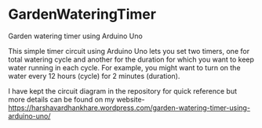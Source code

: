 # GardenWateringTimer
Garden watering timer using Arduino Uno

This simple timer circuit using Arduino Uno lets you set two timers, one for total watering cycle and another for the duration for which you want to keep water running in each cycle. For example, you might want to turn on the water every 12 hours (cycle) for 2 minutes (duration).

I have kept the circuit diagram in the repository for quick reference but more details can be found on my website- https://harshavardhankhare.wordpress.com/garden-watering-timer-using-arduino-uno/
